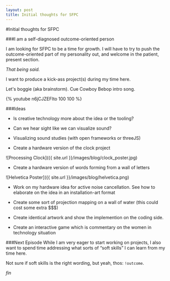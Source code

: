 ```yaml
---
layout: post
title: Initial thoughts for SFPC
---
```


#Initial thoughts for SFPC

###I am a self-diagnosed outcome-oriented person

I am looking for SFPC to be a time for growth. I will have to try to push the outcome-oriented part of my personality out, and welcome in the patient, present section.

_That being said._

I want to produce a kick-ass project(s) during my time here.

Let's boggie (aka brainstorm). Cue Cowboy Bebop intro song.

{% youtube n6jCJZEFIto 100 100 %}

###Ideas
- Is creative technology more about the idea or the tooling?

- Can we hear sight like we can visualize sound?

- Visualizing sound studies (with open frameworks or threeJS)

- Create a hardware version of the clock project

![Processing Clock]({{ site.url }}/images/blog/clock_poster.jpg)

- Create a hardware version of words forming from a wall of letters

![Helvetica Poster]({{ site.url }}/images/blog/helvetica.png)

- Work on my hardware idea for active noise cancellation. See how to elaborate on the idea in an installation-art format

- Create some sort of projection mapping on a wall of water (this could cost some extra $$$)

- Create identical artwork and show the implemention on the coding side.

- Create an interactive game which is commentary on the women in technology situation

###Next Episode
While I am very eager to start working on projects, I also want to spend time addressing what sorts of “soft skills” I can learn from my time here.

Not sure if soft skills is the right wording, but yeah, thos: `!outcome`.

_fin_
